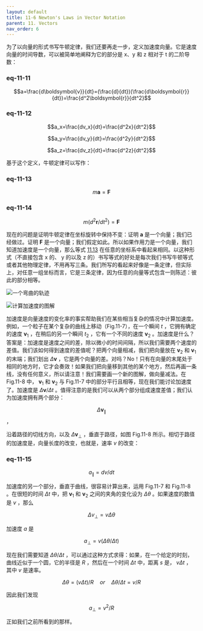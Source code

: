 ```yaml
---
layout: default
title: 11-6 Newton's Laws in Vector Notation
parent: 11. Vectors
nav_order: 6
---
```

为了以向量的形式书写牛顿定律，我们还要再走一步，定义加速度向量。它是速度向量的时间导数，可以被简单地阐释为它的部分是 x、y 和 z 相对于 t 的二阶导数：

### eq-11-11

$$a=\frac{d\boldsymbol{v}}{dt}=(\frac{d}{dt})(\frac{d\boldsymbol{r}}{dt})=\frac{d^2\boldsymbol{r}}{dt^2}$$

### eq-11-12

$$a_x=\frac{dv_x}{dt}=\frac{d^2x}{dt^2}$$

$$a_y=\frac{dv_y}{dt}=\frac{d^2y}{dt^2}$$

$$a_z=\frac{dv_z}{dt}=\frac{d^2z}{dt^2}$$

基于这个定义，牛顿定律可以写作：

### eq-11-13

$$m\boldsymbol{a}=\boldsymbol{F}$$

### eq-11-14

$$m(d^2\boldsymbol{r}/dt^2)=\boldsymbol{F}$$

现在的问题是证明牛顿定律在坐标旋转中保持不变：证明 $\boldsymbol{a}$ 是一个向量；我们已经做过。证明 $\boldsymbol{F}$ 是一个向量；我们假定如此。所以如果作用力是一个向量，我们知道加速度是一个向量，那么等式 [11.13]({{"/volume-1/11-vectors/11-6-newton's-laws-in-vector-notation.html#eq-11-13"|relative_url}}) 在任意的坐标系中看起来相同。以这种形式（不直接包含 x 的、 y 的以及 z 的）书写等式的好处是每次我们书写牛顿等式或者其他物理定律，不用再写三条。我们所写的看起来好像是一条定律，但实际上，对任意一组坐标而言，它是三条定律，因为任意的向量等式包含一则陈述：彼此的部分相等。

![一个弯曲的轨迹]({{"/assets/volume-1/fig-11-7.png"|relative_url}})

![计算加速度的图解]({{"/assets/volume-1/fig-11-8.png"|relative_url}})

加速度是向量速度的变化率的事实帮助我们在某些相当复杂的情况中计算加速度。例如，一个粒子在某个复杂的曲线上移动（Fig.11-7），在一个瞬间 $t$ ，它拥有确定的速度 $\boldsymbol{v}_1$ ，在稍后的另一个瞬间 $t_2$ ，它有一个不同的速度 $\boldsymbol{v}_2$ 。加速度是什么？答案是：加速度是速度之间的差，除以微小的时间间隔，所以我们需要两个速度的差值。我们该如何得到速度的差值呢？把两个向量相减，我们把向量放在 $\boldsymbol{v}_2$ 和 $\boldsymbol{v}_1$ 的末端；我们划出 $\Delta{\boldsymbol{v}}$ ，它是两个向量的差。对吗？No！只有在向量的末尾处于相同的地方时，它才会奏效！如果我们把向量移到其他的某个地方，然后再画一条线，没有任何意义，所以请注意！我们需要画一个新的图解，做向量减法。在 Fig.11-8 中， $\boldsymbol{v}_1$ 和 $\boldsymbol{v}_2$ 与 Fig.11-7 中的部分平行且相等，现在我们能讨论加速度了。加速度是 $\Delta{\boldsymbol{v}}/\Delta{t}$ 。值得注意的是我们可以从两个部分组成速度差值；我们认为加速度拥有两个部分： 

$$\Delta{\boldsymbol{v}}_{\parallel}$$ ，

沿着路径的切线方向，以及 $\Delta{\boldsymbol{v}}_{\perp}$ ，垂直于路径，如图 Fig.11-8 所示。相切于路径的加速度是，向量长度的改变，也就是，速率 $v$ 的改变：

### eq-11-15

$$a_{\parallel}=dv/dt$$

加速度的另一个部分，垂直于曲线，很容易计算出来，运用 Fig.11-7 和 Fig.11-8 。在很短的时间 $\Delta{t}$ 中，把 $\boldsymbol{v}_1$ 和 $\boldsymbol{v}_2$ 之间的夹角的变化设为 $\Delta{\theta}$ 。如果速度的数值是 $v$ ，那么


$$\Delta{v}_{\perp}=v\Delta{\theta}$$

加速度 $a$ 是

$$a_{\perp}=v(\Delta{\theta}/\Delta{t})$$

现在我们需要知道 $\Delta{\theta}/\Delta{t}$ ，可以通过这种方式求得：如果，在一个给定的时刻，曲线近似于一个圆，它的半径是 $R$ ，然后在一个时间 $\Delta{t}$ 中，距离 $s$ 是， $v\Delta{t}$ ，其中 $v$ 是速率。

$$\Delta{\theta}=(v\Delta{t})/R \quad or \quad \Delta{\theta}/\Delta{t}=v/R $$

因此我们发现

$$a_{\perp}=v^2/R$$

正如我们之前所看到的那样。
